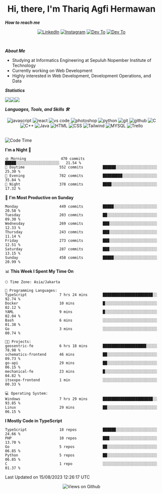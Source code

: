 <div align="center">
  <h1>Hi, there, I'm Thariq Agfi Hermawan</h1>
</div>


***How to reach me***
<p align='center'>
   <a href="https://www.linkedin.com/in/thariqagfihermawan" target="_blank"><img src="https://img.shields.io/badge/LinkedIn-0077B5?style=for-the-badge&logo=linkedin&logoColor=white" alt="LinkedIn"></a>
   <a href="https://www.instagram.com/thoriqagfi" target="_blank"><img src="https://img.shields.io/badge/Instagram-E4405F?style=for-the-badge&logo=instagram&logoColor=white" alt="Instagram"></a>
   <a href="https://medium.com/@thoriq.aghfi60" target="_blank"><img src="https://img.shields.io/badge/Medium-12100E?style=for-the-badge&logo=medium&logoColor=white" alt="Dev To"></a>
   <a href="https://linktr.ee/thoriqagfi" target="_blank"><img src="https://img.shields.io/badge/linktree-1de9b6?style=for-the-badge&logo=linktree&logoColor=white" alt="Dev To"></a>
</p>

<br>

***About Me***
- Studying at Informatics Engineering at Sepuluh Nopember Institute of Technology
- Currently working on Web Development
- Highly interested in Web Development, Development Operations, and Data

***Statistics***

<!-- [![GitHub Streak](http://github-readme-streak-stats.herokuapp.com?user=thoriqagfi&theme=dark)](https://git.io/streak-stats) -->

<div align="center">
  <div style="display: flex;">
    <img src="http://github-readme-streak-stats.herokuapp.com?user=thoriqagfi&theme=chartreuse-dark"/>
    <img src="https://github-readme-stats.vercel.app/api/top-langs/?username=thoriqagfi&layout=compact&&theme=chartreuse-dark&langs_count=8)](https://github.com/thoriqagfi"/>
    <img src="https://github-readme-stats.vercel.app/api?username=thoriqagfi&show_icons=true&theme=chartreuse-dark"/>
  </div>
</div>

<!-- [![Top Langs](https://github-readme-stats.vercel.app/api/top-langs/?username=thoriqagfi&layout=compact&&theme=chartreuse-dark&langs_count=8)](https://github.com/thoriqagfi)
< ![Agfi's GitHub stats](https://github-readme-stats.vercel.app/api?username=thoriqagfi&show_icons=true&theme=chartreuse-dark) -->

***Languages, Tools, and Skills 🛠***

  <div align="center">
    <img src="https://img.shields.io/badge/JavaScript-F7DF1E?style=for-the-badge&logo=javascript&logoColor=black" alt="javascript" />
    <img src="https://img.shields.io/badge/React-61DAFB?style=for-the-badge&logo=react&logoColor=black" alt="react" />
    <img src="https://img.shields.io/badge/vs%20code-007ACC?style=for-the-badge&logo=visual%20studio%20code&logoColor=white" alt="vs code" />
    <img src="https://img.shields.io/badge/adobe%20photoshop-31A8FF?style=for-the-badge&logo=adobe%20photoshop&logoColor=white" alt="photoshop" />
    <img src="https://img.shields.io/badge/python-3776AB?style=for-the-badge&logo=python&logoColor=white" alt="python" />
    <img src="https://img.shields.io/badge/Git-F05032?style=for-the-badge&logo=git&logoColor=white" alt="git" />
    <img src="https://img.shields.io/badge/GitHub-100000?style=for-the-badge&logo=github&logoColor=white" alt="github" />
    <img src="https://img.shields.io/badge/c-%2300599C.svg?style=for-the-badge&logo=c&logoColor=white" alt="C" />
    <img src="https://img.shields.io/badge/c++-%2300599C.svg?style=for-the-badge&logo=c%2B%2B&logoColor=white" alt="C++" />
    <img src="https://img.shields.io/badge/Java-ED8B00?style=for-the-badge&logo=java&logoColor=white" alt="Java"/>
    <img src="https://img.shields.io/badge/HTML5-E34F26?style=for-the-badge&logo=html5&logoColor=white" alt="HTML" />
    <img src="https://img.shields.io/badge/CSS-239120?&style=for-the-badge&logo=css3&logoColor=white" alt ="CSS" />
    <img src="https://img.shields.io/badge/tailwindcss-%2338B2AC.svg?style=for-the-badge&logo=tailwind-css&logoColor=white" alt="Tailwind" />
    <img src="https://img.shields.io/badge/MySQL-00000F?style=for-the-badge&logo=mysql&logoColor=white" alt="MYSQL" />
    <img src="https://img.shields.io/badge/Trello-%23026AA7.svg?style=for-the-badge&logo=Trello&logoColor=white" alt="Trello" />
  </div><br>

<!--START_SECTION:waka-->
![Code Time](http://img.shields.io/badge/Code%20Time-617%20hrs%2034%20mins-blue)

**I'm a Night 🦉** 

```text
🌞 Morning                470 commits         █████░░░░░░░░░░░░░░░░░░░░   21.54 % 
🌆 Daytime                552 commits         ██████░░░░░░░░░░░░░░░░░░░   25.30 % 
🌃 Evening                782 commits         █████████░░░░░░░░░░░░░░░░   35.84 % 
🌙 Night                  378 commits         ████░░░░░░░░░░░░░░░░░░░░░   17.32 % 
```
📅 **I'm Most Productive on Sunday** 

```text
Monday                   449 commits         █████░░░░░░░░░░░░░░░░░░░░   20.58 % 
Tuesday                  203 commits         ██░░░░░░░░░░░░░░░░░░░░░░░   09.30 % 
Wednesday                269 commits         ███░░░░░░░░░░░░░░░░░░░░░░   12.33 % 
Thursday                 243 commits         ███░░░░░░░░░░░░░░░░░░░░░░   11.14 % 
Friday                   273 commits         ███░░░░░░░░░░░░░░░░░░░░░░   12.51 % 
Saturday                 287 commits         ███░░░░░░░░░░░░░░░░░░░░░░   13.15 % 
Sunday                   458 commits         █████░░░░░░░░░░░░░░░░░░░░   20.99 % 
```


📊 **This Week I Spent My Time On** 

```text
🕑︎ Time Zone: Asia/Jakarta

💬 Programming Languages: 
TypeScript               7 hrs 24 mins       ███████████████████████░░   92.74 % 
Docker                   10 mins             █░░░░░░░░░░░░░░░░░░░░░░░░   02.12 % 
YAML                     9 mins              █░░░░░░░░░░░░░░░░░░░░░░░░   02.04 % 
Bash                     6 mins              ░░░░░░░░░░░░░░░░░░░░░░░░░   01.38 % 
Go                       3 mins              ░░░░░░░░░░░░░░░░░░░░░░░░░   00.74 % 

🐱‍💻 Projects: 
geosentric-fe            6 hrs 18 mins       ████████████████████░░░░░   78.98 % 
schematics-frontend      46 mins             ██░░░░░░░░░░░░░░░░░░░░░░░   09.73 % 
go-api                   29 mins             ██░░░░░░░░░░░░░░░░░░░░░░░   06.15 % 
mechanical-fe            23 mins             █░░░░░░░░░░░░░░░░░░░░░░░░   04.82 % 
itsexpo-frontend         1 min               ░░░░░░░░░░░░░░░░░░░░░░░░░   00.33 % 

💻 Operating System: 
Windows                  7 hrs 29 mins       ███████████████████████░░   93.85 % 
Linux                    29 mins             ██░░░░░░░░░░░░░░░░░░░░░░░   06.15 % 
```

**I Mostly Code in TypeScript** 

```text
TypeScript               18 repos            ██████░░░░░░░░░░░░░░░░░░░   24.66 % 
PHP                      10 repos            ███░░░░░░░░░░░░░░░░░░░░░░   13.70 % 
Go                       5 repos             ██░░░░░░░░░░░░░░░░░░░░░░░   06.85 % 
Python                   5 repos             ██░░░░░░░░░░░░░░░░░░░░░░░   06.85 % 
C                        1 repo              ░░░░░░░░░░░░░░░░░░░░░░░░░   01.37 % 
```




 Last Updated on 15/08/2023 12:26:17 UTC
<!--END_SECTION:waka-->

<div align="center">
<img src="https://komarev.com/ghpvc/?username=thoriqagfi&color=blue" alt="Views on Github" />
</div>
